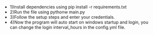 - 1)Install dependencies using pip install -r requirements.txt
- 2)Run the file using pythonw main.py
- 3)Follow the setup steps and enter your credentials.
- 4)Now the program will auto start on windows startup and login, you can change the login interval_hours in the config.yml file.
